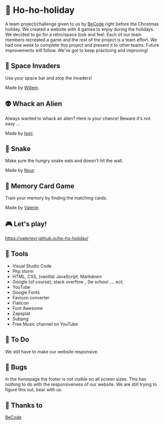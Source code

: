 # :christmas_tree: Ho-ho-holiday
A team project/challenge given to us by [BeCode](https://github.com/becodeorg) right before the Christmas holiday. We created a website with 4 games to enjoy during the holidays. We decided to go for a retro/space look and feel. Each of our team members recreated a game and the rest of the project is a team effort. We had one week to complete this project and present it to other teams. Future improvements will follow. We've got to keep practicing and improving!

## :rocket: Space Invaders
Use your space bar and stop the invaders!

Made by [Willem](https://github.com/WillemDT369).

## :alien: Whack an Alien
Always wanted to whack an alien? Here is your chance! Beware it's not easy ...

Made by [Ismi](https://github.com/180485).

## :snake: Snake
Make sure the hungry snake eats and doesn't hit the wall.

Made by [Nour](https://github.com/khiati-nour).

## :link: Memory Card Game
Train your memory by finding the matching cards.

Made by [Valerie](https://github.com/ValerieVR).

## :video_game: Let's play!
https://valerievr.github.io/ho-ho-holiday/

## :wrench: Tools
- Visual Studio Code
- Php storm
- HTML, CSS, (vanilla) JavaScript, Markdown
- Google (of course), stack overflow , 3w school .... ect;
- YouTube
- Google Fonts
- Favicon converter
- Flaticon
- Font Awesome
- Zapsplat
- Subpng
- Free Music channel on YouTube

## :memo: To Do
We still have to make our website responsive.

## :bug: Bugs
In the homepage the footer is not visible on all screen sizes. This has nothing to do with the responsiveness of our website. We are still trying to figure this out, bear with us.

## :pray: Thanks to
[BeCode](https://github.com/becodeorg)


